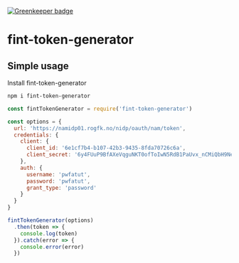 [![Greenkeeper badge](https://badges.greenkeeper.io/telemark/fint-token-generator.svg)](https://greenkeeper.io/)

# fint-token-generator

## Simple usage

Install fint-token-generator

```bash
npm i fint-token-generator
```

```js
const fintTokenGenerator = require('fint-token-generator')

const options = {
  url: 'https://namidp01.rogfk.no/nidp/oauth/nam/token',
  credentials: {
    client: {
      client_id: '6e1cf7b4-b107-42b3-9435-8fda70726c6a',
      client_secret: '6y4FUuP9BfAXeVqguNKT0ofToIwN5RdB1PaUvx_nCMiQbH9NeGq3pp0jQB9zOQ0APOxEbodzJXp-8RVux6318A'
    },
    auth: {
      username: 'pwfatut',
      password: 'pwfatut',
      grant_type: 'password'
    }
  }
}

fintTokenGenerator(options)
  .then(token => {
    console.log(token)
  }).catch(error => {
    console.error(error)
  })
```


